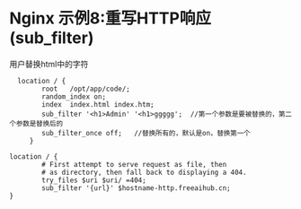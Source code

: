 # Nginx 示例8:重写HTTP响应(sub_filter)

用户替换html中的字符

```
  location / {
        root   /opt/app/code/;
        random_index on;
        index  index.html index.htm;
        sub_filter '<h1>Admin' '<h1>ggggg';  //第一个参数是要被替换的，第二个参数是替换后的
        sub_filter_once off;   //替换所有的，默认是on，替换第一个
     }
```



    location / {
            # First attempt to serve request as file, then
            # as directory, then fall back to displaying a 404.
            try_files $uri $uri/ =404;
            sub_filter '{url}' $hostname-http.freeaihub.cn;
    }